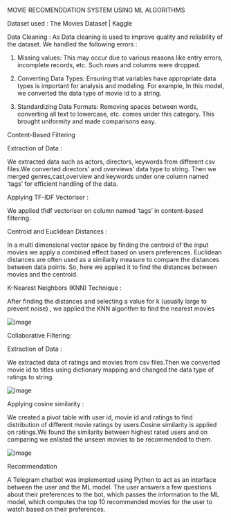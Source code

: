 MOVIE RECOMENDDATION SYSTEM USING ML ALGORITHMS

Dataset used : The Movies Dataset | Kaggle 

Data Cleaning :
As Data cleaning is used to improve quality and reliability of the dataset.
We handled the following errors : 

1. Missing values: This may occur due to various reasons like entry errors, incomplete 
records, etc. Such rows and columns were dropped.

2. Converting Data Types: Ensuring that variables have appropriate data types is important for 
analysis and modeling. For example, In this model, we converted the data type of movie id to a string. 

3. Standardizing Data Formats: Removing spaces between words, converting all text to 
lowercase, etc. comes under this category. This brought uniformity and made comparisons easy. 


Content-Based Filtering

 Extraction of Data :

 We extracted data such as actors, directors, keywords from different csv files.We 
converted directors’ and overviews’ data type to string. Then we merged genres,cast,overview 
and keywords under one column named ‘tags’ for efficient handling of the data. 


Applying TF-IDF Vectoriser :

We applied tfidf vectoriser on column named ‘tags’ in content-based filtering. 


Centroid and Euclidean Distances :

In a multi dimensional vector space by finding the centroid of the input movies we apply a 
combined effect based on users preferences. Euclidean distances are often used as a similarity 
measure to compare the distances between data points. So, here we applied it to find the distances 
between movies and the centroid. 


K-Nearest Neighbors (KNN) Technique :

After finding the distances and selecting a value for k (usually large to prevent noise) , we 
applied the KNN algorithm to find the nearest movies

![image](https://github.com/KULTHEOM/Movie-recommendation-system-/assets/142748736/68686e03-85b1-439e-9ffa-2843ace7ff69)


Collaborative Filtering:

 Extraction of Data :

 We extracted data of ratings and movies from csv files.Then we converted movie id to titles 
using dictionary mapping and changed the data type of ratings to string.


![image](https://github.com/KULTHEOM/Movie-recommendation-system-/assets/142748736/c6bafc15-3ab5-4068-af49-2bbee1620b1a)



Applying cosine similarity :

We created a pivot table with user id, movie id and ratings to find distribution of different 
movie ratings by users.Cosine similarity is applied on ratings.We found the similarity between 
highest rated users and on comparing we enlisted the unseen movies to be recommended to them. 

![image](https://github.com/KULTHEOM/Movie-recommendation-system-/assets/142748736/e1b48f83-9eb6-416a-8032-45303b42c335)



Recommendation

A Telegram chatbot was implemented using Python to act as an interface between the user and the ML model.
The user answers a few questions about their preferences to the bot, which passes the information to the ML model, which computes the top 10 recommended movies for the user to watch based on their preferences.